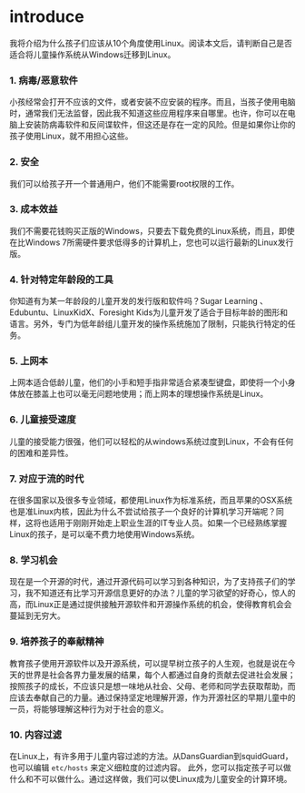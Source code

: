 # introduce

我将介绍为什么孩子们应该从10个角度使用Linux。阅读本文后，请判断自己是否适合将儿童操作系统从Windows迁移到Linux。

### 1. 病毒/恶意软件
小孩经常会打开不应该的文件，或者安装不应安装的程序。而且，当孩子使用电脑时，通常我们无法监督，因此我不知道这些应用程序来自哪里。也许，你可以在电脑上安装防病毒软件和反间谍软件，但这还是存在一定的风险。但是如果你让你的孩子使用Linux，就不用担心这些。

### 2. 安全
我们可以给孩子开一个普通用户，他们不能需要root权限的工作。

### 3. 成本效益
我们不需要花钱购买正版的Windows，只要去下载免费的Linux系统，而且，即使在比Windows 7所需硬件要求低得多的计算机上，您也可以运行最新的Linux发行版。


### 4. 针对特定年龄段的工具
你知道有为某一年龄段的儿童开发的发行版和软件吗？Sugar Learning 、Edubuntu、LinuxKidX、Foresight Kids为儿童开发了适合于目标年龄的图形和语言。另外，专门为低年龄组儿童开发的操作系统施加了限制，只能执行特定的任务。

### 5. 上网本
上网本适合低龄儿童，他们的小手和短手指非常适合紧凑型键盘，即使将一个小身体放在膝盖上也可以毫无问题地使用；而上网本的理想操作系统是Linux。

### 6. 儿童接受速度
儿童的接受能力很强，他们可以轻松的从windows系统过度到Linux，不会有任何的困难和差异性。

### 7. 对应于流的时代
在很多国家以及很多专业领域，都使用Linux作为标准系统，而且苹果的OSX系统也是准Linux内核，因此为什么不尝试给孩子一个良好的计算机学习开端呢？同样，这将也适用于刚刚开始走上职业生涯的IT专业人员。如果一个已经熟练掌握Linux的孩子，是可以毫不费力地使用Windows系统。

### 8. 学习机会
现在是一个开源的时代，通过开源代码可以学习到各种知识，为了支持孩子们的学习，我不知道还有比学习开源信息更好的办法？儿童的学习欲望的好奇心，惊人的高，而Linux正是通过提供接触开源软件和开源操作系统的机会，使得教育机会会蔓延到无穷大。

### 9. 培养孩子的奉献精神
教育孩子使用开源软件以及开源系统，可以提早树立孩子的人生观，也就是说在今天的世界是社会各界力量发展的结果，每个人都通过自身的贡献去促进社会发展；按照孩子的成长，不应该只是想一味地从社会、父母、老师和同学去获取帮助，而应该去奉献自己的力量。通过保持坚定地理解开源，作为开源社区的早期儿童中的一员，将能够理解这种行为对于社会的意义。

### 10. 内容过滤
在Linux上，有许多用于儿童内容过滤的方法。从DansGuardian到squidGuard，也可以编辑 `etc/hosts` 来定义细粒度的过滤内容。 此外，您可以指定孩子可以做什么和不可以做什么。通过这样做，我们可以使Linux成为儿童安全的计算环境。
